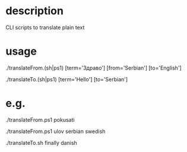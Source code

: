 # description
CLI scripts to translate plain text

# usage
./translateFrom.(sh|ps1) [term='Здраво'] [from='Serbian'] [to='English']

./translateTo.(sh|ps1) [term='Hello'] [to='Serbian']

# e.g.
./translateFrom.ps1 pokusati

./translateFrom.ps1 ulov serbian swedish

./translateTo.sh finally danish
